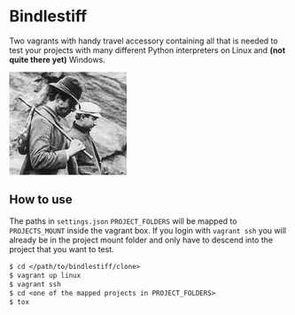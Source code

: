 # Bindlestiff

Two vagrants with handy travel accessory containing all that is needed to test your projects with many different Python interpreters on Linux and **(not quite there yet)** Windows.

![bindlestiff](docs/vagrant-with-bindlestiff.jpg)

## How to use

The paths in `settings.json` `PROJECT_FOLDERS` will be mapped to `PROJECTS_MOUNT` inside the vagrant box. If you login with `vagrant ssh` you will already be in the project mount folder and only have to descend into the project that you want to test.

    $ cd </path/to/bindlestiff/clone>
    $ vagrant up linux
    $ vagrant ssh
    $ cd <one of the mapped projects in PROJECT_FOLDERS>
    $ tox

